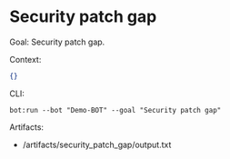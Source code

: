 # Security patch gap

Goal: Security patch gap.

Context:
```json
{}
```

CLI:
```
bot:run --bot "Demo-BOT" --goal "Security patch gap"
```

Artifacts:
- /artifacts/security_patch_gap/output.txt
